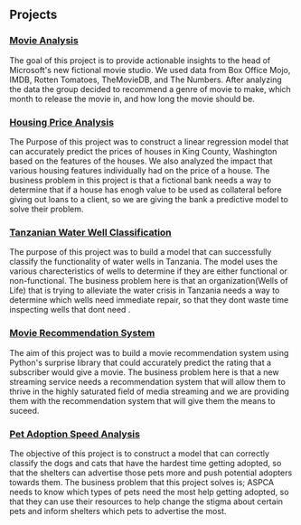 ## Projects 

### [Movie Analysis](https://github.com/austint1121/VenusMovieAnalysis)
The goal of this project is to provide actionable insights to the head of Microsoft's new fictional movie studio. We used data from Box Office Mojo, IMDB, Rotten Tomatoes, TheMovieDB, and The Numbers. After analyzing the data the group decided to recommend a genre of movie to make, which month to release the movie in, and how long the movie should be.

### [Housing Price Analysis](https://github.com/ElyLin/HomePriceAnalysis)
The Purpose of this project was to construct a linear regression model that can accurately predict the prices of houses in King County, Washington based on the features of the houses. We also analyzed the impact that various housing features individually had on the price of a house. The business problem in this project is that a fictional bank needs a way to determine that if a house has enogh value to be used as collateral before giving out loans to a client, so we are giving the bank a predictive model to solve their problem.

### [Tanzanian Water Well Classification](https://github.com/djs6478/Well-Project)
The purpose of this project was to build a model that can successfully classify the functionality of water wells in Tanzania. The model uses the various charecteristics of wells to determine if they are either functional or non-functional. The business problem here is that an organization(Wells of Life) that is trying to alleviate the water crisis in Tanzania needs a way to determine which wells need immediate repair, so that they dont waste time inspecting wells that dont need . 

### [Movie Recommendation System](https://github.com/wharr1203/Chimera-Movie-Recommendations)
The aim of this project was to build a movie recommendation system using Python's surprise library that could accurately predict the rating that a subscriber would give a movie. The business problem here is that a new streaming service needs a recommendation system that will allow them to thrive in the highly saturated field of media streaming and we are providing them with the recommendation system that will give them the means to suceed.

### [Pet Adoption Speed Analysis](https://github.com/wharr1203/BloomingtonPetAdoption)
The objective of this project is to construct a model that can correctly classify the dogs and cats that have the hardest time getting adopted, so that the shelters can advertise those pets more and push potential adopters towards them. The business problem that this project solves is; ASPCA needs to know which types of pets need the most help getting adopted, so that they can use their resources to help change the stigma about certain pets and inform shelters which pets to advertise the most. 
